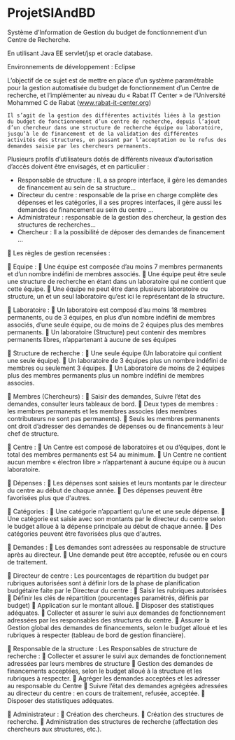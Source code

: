 # ProjetSIAndBD
Système d’Information de Gestion du budget de fonctionnement d’un Centre de Recherche.


En utilisant Java EE servlet/jsp et oracle database.


Environnements de développement : Eclipse

L’objectif de ce sujet est de mettre en place d’un système paramétrable pour la gestion automatisée du budget de fonctionnement d’un Centre de recherche, et l’implémenter au niveau du « Rabat IT Center » de l’Université Mohammed C de Rabat (www.rabat-it-center.org)

	Il s’agit de la gestion des différentes activités liées à la gestion du budget de fonctionnement d’un centre de recherche, depuis l’ajout d’un chercheur dans une structure de recherche équipe ou laboratoire, jusqu’à le de financement et de la validation des différentes activités des structures, en passant par l’acceptation ou le refus des demandes saisie par les chercheurs permanents. 

Plusieurs profils d’utilisateurs dotés de différents niveaux d’autorisation d’accès doivent être envisagés, et en particulier : 
- Responsable de structure : IL a sa propre interface, il gère les demandes de financement au sein de sa structure…
- Directeur du centre : responsable de la prise en charge complète des dépenses et les catégories, il a ses propres interfaces, il gère aussi les demandes de financement au sein du centre …
- Administrateur : responsable de la gestion des chercheur, la gestion des structures de recherches…
- Chercheur : Il a la possibilité de déposer des demandes de financement …

	Les règles de gestion recensées :


	Equipe :
	Une équipe est composée d’au moins 7 membres permanents et d’un nombre indéfini de membres associés.
	Une équipe peut être seule une structure de recherche en étant dans un laboratoire qui ne contient que cette équipe. 
	Une équipe ne peut être dans plusieurs laboratoire ou structure, un et un seul laboratoire qu’est ici le représentant de la structure.

	Laboratoire :
	Un laboratoire est composé d’au moins 18 membres permanents, ou de 3 équipes, en plus d’un nombre indéfini de membres associés, d’une seule équipe, ou de moins de 2 équipes plus des membres permanents.
	Un laboratoire (Structure) peut contenir des membres permanents libres, n’appartenant à aucune de ses équipes

	Structure de recherche :
	Une seule équipe (Un laboratoire qui contient une seule équipe).
	Un laboratoire de 3 équipes plus un nombre indéfini de membres ou seulement 3 équipes.
	Un Laboratoire de moins de 2 équipes plus des membres permanents plus un nombre indéfini de membres associes.

	Membres (Chercheurs) :
	Saisir des demandes, Suivre l’état des demandes, consulter leurs tableaux de bord.
	Deux types de membres : les membres permanents et les membres associes (des membres contributeurs ne sont pas permanents).
	Seuls les membres permanents ont droit d’adresser des demandes de dépenses ou de financements à leur chef de structure.
			


	Centre :
	Un Centre est composé de laboratoires et ou d’équipes, dont le total des membres permanents est 54 au minimum.
	Un Centre ne contient aucun membre « électron libre » n’appartenant à aucune équipe ou à aucun laboratoire.
 
	Dépenses :
	Les dépenses sont saisies et leurs montants par le directeur du centre au début de chaque année.
	Des dépenses peuvent être favorisées plus que d'autres.

	Catégories :
	Une catégorie n’appartient qu’une et une seule dépense.
	Une catégorie est saisie avec son montants par le directeur du centre selon le budget alloue à la dépense principale au début de chaque année. 
	Des catégories peuvent être favorisées plus que d'autres.

	Demandes :
	Les demandes sont adressées au responsable de structure après au directeur.
	Une demande peut être acceptée, refusée ou en cours de traitement. 

	Directeur de centre :
Les pourcentages de répartition du budget par rubriques autorisées sont à définir lors de la phase de planification budgétaire faite par le Directeur du centre :
	Saisir les rubriques autorisées
	Définir les clés de répartition (pourcentages paramétrés, définis par budget)
	Application sur le montant alloué.
	Disposer des statistiques adéquates.
	Collecter et assurer le suivi aux demandes de fonctionnement adressées par les responsables des structures du centre.
	Assurer la Gestion global des demandes de financements, selon le budget alloué et les rubriques à respecter (tableau de bord de gestion financière).



	Responsable de la structure :
Les Responsables de structure de recherche :
	Collecter et assurer le suivi aux demandes de fonctionnement adressées par leurs membres de structure
	Gestion des demandes de financements acceptées, selon le budget alloué à la structure et les rubriques à respecter.
	Agréger les demandes acceptées et les adresser au responsable du Centre 
	Suivre l’état des demandes agrégées adressées au directeur du centre : en cours de traitement, refusée, acceptée.
	Disposer des statistiques adéquates.


	Administrateur :
	Création des chercheurs.
	Création des structures de recherche.
	Administration des structures de recherche (affectation des chercheurs aux structures, etc.).


